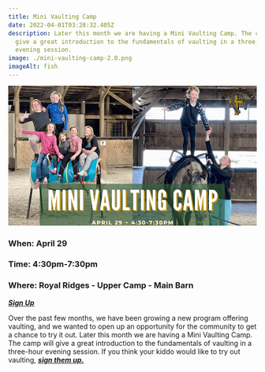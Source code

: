 ```yaml
---
title: Mini Vaulting Camp
date: 2022-04-01T03:28:32.405Z
description: Later this month we are having a Mini Vaulting Camp. The camp will
  give a great introduction to the fundamentals of vaulting in a three-hour
  evening session.
image: ./mini-vaulting-camp-2.0.png
imageAlt: fish
---
```

![Vaulting Camp](mini-vaulting-camp-2.0.png "Mini Vaulting Camp")

### **When: April 29**

### **Time: 4:30pm-7:30pm**

### **Where: Royal Ridges - Upper Camp - Main Barn**

***[Sign Up](https://www.ultracamp.com/info/sessiondetail.aspx?idCamp=1145&campCode=151&idSession=358082)***

Over the past few months, we have been growing a new program offering vaulting, and we wanted to open up an opportunity for the community to get a chance to try it out. Later this month we are having a Mini Vaulting Camp. The camp will give a great introduction to the fundamentals of vaulting in a three-hour evening session. If you think your kiddo would like to try out vaulting, ***[sign them up.](https://www.ultracamp.com/info/sessiondetail.aspx?idCamp=1145&campCode=151&idSession=358082)***